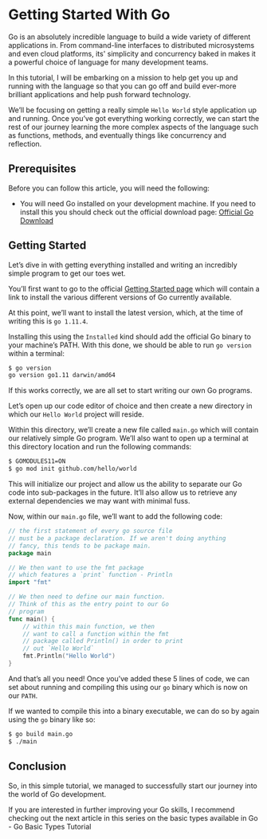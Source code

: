 # Getting Started With Go

Go is an absolutely incredible language to build a wide variety of different applications in. From command-line interfaces to distributed microsystems and even cloud platforms, its' simplicity and concurrency baked in makes it a powerful choice of language for many development teams.

In this tutorial, I will be embarking on a mission to help get you up and running with the language so that you can go off and build ever-more brilliant applications and help push forward technology.

We’ll be focusing on getting a really simple `Hello World` style application up and running. Once you’ve got everything working correctly, we can start the rest of our journey learning the more complex aspects of the language such as functions, methods, and eventually things like concurrency and reflection.

## Prerequisites

Before you can follow this article, you will need the following:

- You will need Go installed on your development machine. If you need to install this you should check out the official download page:
[Official Go Download](https://golang.org/dl/)

## Getting Started

Let’s dive in with getting everything installed and writing an incredibly simple program to get our toes wet.

You’ll first want to go to the official [Getting Started page](https://golang.org/doc/install) which will contain a link to install the various different versions of Go currently available.

At this point, we’ll want to install the latest version, which, at the time of writing this is `go 1.11.4`.

Installing this using the `Installed` kind should add the official Go binary to your machine’s PATH. With this done, we should be able to run `go version` within a terminal:

```sh
$ go version
go version go1.11 darwin/amd64
```
If this works correctly, we are all set to start writing our own Go programs.

Let’s open up our code editor of choice and then create a new directory in which our `Hello World` project will reside.

Within this directory, we’ll create a new file called `main.go` which will contain our relatively simple Go program. We’ll also want to open up a terminal at this directory location and run the following commands:

```sh
$ GOMODULES11=ON
$ go mod init github.com/hello/world
```
This will initialize our project and allow us the ability to separate our Go code into sub-packages in the future. It’ll also allow us to retrieve any external dependencies we may want with minimal fuss.

Now, within our `main.go` file, we’ll want to add the following code:

```go
// the first statement of every go source file
// must be a package declaration. If we aren't doing anything
// fancy, this tends to be package main.
package main

// We then want to use the fmt package
// which features a `print` function - Println
import "fmt"

// We then need to define our main function.
// Think of this as the entry point to our Go
// program
func main() {
    // within this main function, we then
    // want to call a function within the fmt
    // package called Println() in order to print
    // out `Hello World`
    fmt.Println("Hello World")
}
```

And that’s all you need! Once you’ve added these 5 lines of code, we can set about running and compiling this using our `go` binary which is now on our `PATH`.

If we wanted to compile this into a binary executable, we can do so by again using the `go` binary like so:

```sh
$ go build main.go
$ ./main
```

## Conclusion

So, in this simple tutorial, we managed to successfully start our journey into the world of Go development.

If you are interested in further improving your Go skills, I recommend checking out the next article in this series on the basic types available in Go - Go Basic Types Tutorial
